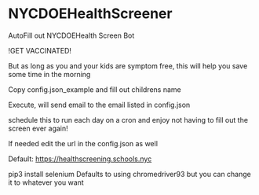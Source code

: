 # NYCDOEHealthScreener
AutoFill out NYCDOEHealth Screen Bot

!GET VACCINATED!

But as long as you and your kids are symptom free, this will help you 
save some time in the morning

Copy config.json_example and fill out childrens name

Execute, will send email to the email listed in config.json

schedule this to run each day on a cron and enjoy not having to fill out the screen ever again!

If needed edit the url in the config.json as well

Default: https://healthscreening.schools.nyc

pip3 install selenium
Defaults to using chromedriver93 but you can change it to whatever you want
